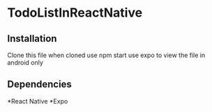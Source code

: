 # TodoListInReactNative

## Installation
Clone this file
when cloned use npm start
use expo to view the file in android only

## Dependencies
*React Native
*Expo
